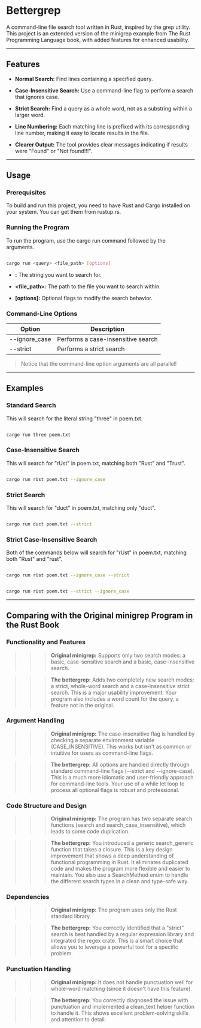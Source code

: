 # Bettergrep

A command-line file search tool written in Rust, inspired by the grep utility.
This project is an extended version of the minigrep example from The Rust Programming Language book, with added features for enhanced usability.

-----

## Features

- **Normal Search:** Find lines containing a specified query.

- **Case-Insensitive Search:** Use a command-line flag to perform a search that ignores case.

- **Strict Search:** Find a query as a whole word, not as a substring within a larger word.

- **Line Numbering:** Each matching line is prefixed with its corresponding line number, making it easy to locate results in the file.

- **Clearer Output:** The tool provides clear messages indicating if results were "Found" or "Not found!!!".

-----

## Usage

### Prerequisites

To build and run this project, you need to have Rust and Cargo installed on your system. You can get them from rustup.rs.

### Running the Program

To run the program, use the cargo run command followed by the arguments.

```Bash

cargo run <query> <file_path> [options]

```

* **<query>:** The string you want to search for.

* **<file_path>:** The path to the file you want to search within.

* **[options]:** Optional flags to modify the search behavior.

### Command-Line Options

| Option | Description |
| ------ | ----------- |
| --ignore_case	| Performs a case-insensitive search |
| --strict | Performs a strict search |

> Notice that the command-line option arguments are all parallel!

-----

## Examples

### Standard Search

This will search for the literal string "three" in poem.txt.

```Bash

cargo run three poem.txt

```

### Case-Insensitive Search

This will search for "rUst" in poem.txt, matching both "Rust" and "Trust".

```Bash

cargo run rUst poem.txt --ignore_case

```

### Strict Search


This will search for "duct" in poem.txt, matching only "duct".

```Bash

cargo run duct poem.txt --strict

```

### Strict Case-Insensitive Search

Both of the commands below will search for "rUst" in poem.txt, matching both "Rust" and "rust".

```Bash

cargo run rUst poem.txt --ignore_case --strict

```

```Bash

cargo run rUst poem.txt --strict --ignore_case

```

-----

## Comparing with the Original minigrep Program in the Rust Book

### Functionality and Features

>>> **Original minigrep:** Supports only two search modes: a basic, case-sensitive search and a basic, case-insensitive search.

>>> **The bettergrep:** Adds two completely new search modes: a strict, whole-word search and a case-insensitive strict search. This is a major usability improvement. Your program also includes a word count for the query, a feature not in the original.

### Argument Handling

>>> **Original minigrep:** The case-insensitive flag is handled by checking a separate environment variable (CASE_INSENSITIVE). This works but isn't as common or intuitive for users as command-line flags.

>>> **The bettergrep:** All options are handled directly through standard command-line flags (--strict and --ignore-case). This is a much more idiomatic and user-friendly approach for command-line tools. Your use of a while let loop to process all optional flags is robust and professional.

### Code Structure and Design

>>> **Original minigrep:** The program has two separate search functions (search and search_case_insensitive), which leads to some code duplication.

>>> **The bettergrep:** You introduced a generic search_generic function that takes a closure. This is a key design improvement that shows a deep understanding of functional programming in Rust. It eliminates duplicated code and makes the program more flexible and easier to maintain. You also use a SearchMethod enum to handle the different search types in a clean and type-safe way.

### Dependencies

>>> **Original minigrep:** The program uses only the Rust standard library.

>>> **The bettergrep:** You correctly identified that a "strict" search is best handled by a regular expression library and integrated the regex crate. This is a smart choice that allows you to leverage a powerful tool for a specific problem.

### Punctuation Handling

>>> **Original minigrep:** It does not handle punctuation well for whole-word matching (since it doesn't have this feature).

>>> **The bettergrep:** You correctly diagnosed the issue with punctuation and implemented a clean_text helper function to handle it. This shows excellent problem-solving skills and attention to detail.